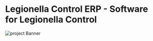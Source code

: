 # Legionella Control ERP - Software for Legionella Control
![project Banner](https://github.com/joseptarrestoneu/social-erp/assets/116755784/bc2c3158-ce7e-4518-805b-944495284d15)

